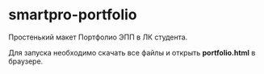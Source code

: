 # smartpro-portfolio
Простенький макет Портфолио ЭПП в ЛК студента.

Для запуска необходимо скачать все файлы и открыть <b>portfolio.html</b> в браузере.
